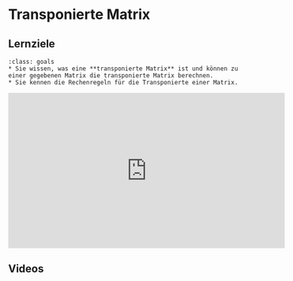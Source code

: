 # Transponierte Matrix

## Lernziele

```{admonition} Lernziele 
:class: goals
* Sie wissen, was eine **transponierte Matrix** ist und können zu einer gegebenen Matrix die transponierte Matrix berechnen.
* Sie kennen die Rechenregeln für die Transponierte einer Matrix.
```
<iframe width="560" height="315" src="https://www.youtube.com/embed/EOFrZaEdUzc" title="YouTube video player" frameborder="0" allow="accelerometer; autoplay; clipboard-write; encrypted-media; gyroscope; picture-in-picture" allowfullscreen></iframe>

## Videos